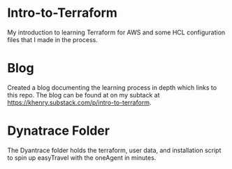 # Intro-to-Terraform
My introduction to learning Terraform for AWS and some HCL configuration files that I made in the process. 

# Blog
Created a blog documenting the learning process in depth which links to this repo. The blog can be found at on my subtack at https://khenry.substack.com/p/intro-to-terraform.

# Dynatrace Folder
The Dyantrace folder holds the terraform, user data, and installation script to spin up easyTravel with the oneAgent in minutes.
